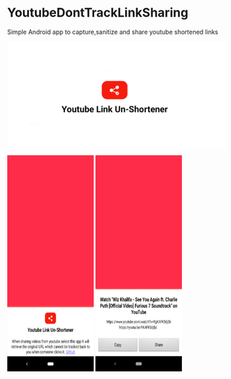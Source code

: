 # YoutubeDontTrackLinkSharing
Simple Android app to capture,sanitize and share youtube shortened links

![alt text](https://raw.githubusercontent.com/omkar-tenkale/YoutubeDontTrackLinkSharing/master/graphic/poster.jpg)

<img src="https://raw.githubusercontent.com/omkar-tenkale/YoutubeDontTrackLinkSharing/master/graphic/shot1.jpg" data-canonical-src="https://raw.githubusercontent.com/omkar-tenkale/YoutubeDontTrackLinkSharing/master/graphic/shot1.jpg" width="200" height="500" />
<img src="https://raw.githubusercontent.com/omkar-tenkale/YoutubeDontTrackLinkSharing/master/graphic/shot2.jpg" data-canonical-src="https://raw.githubusercontent.com/omkar-tenkale/YoutubeDontTrackLinkSharing/master/graphic/shot2.jpg" width="200" height="500" />

